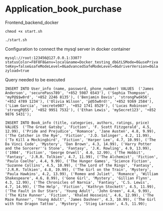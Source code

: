 # Application_book_purchase
Frontend_backend_docker

`chmod +x start.sh`

`./start.sh`

Configuration to connect the mysql server in docker container

`mysql://root:123456@127.0.0.1:3307?statusColor=F8F8F8&env=local&name=Docker_testing_db&tLSMode=0&usePrivateKey=false&safeModeLevel=0&advancedSafeModeLevel=0&driverVersion=0&lazyload=true`

Query needed to be executed

`INSERT INTO User_info (name, password, phone_number)
VALUES 
  ('James Anderson', 'securePass789', '+852 5987 6543'),
  ('Sophia Thompson', 'myP@$$w0rd', '+852 2246 8135'),
  ('Benjamin Davis', 'strongPwd456', '+852 4789 1234'),
  ('Olivia Wilson', 'p@55w0rd!', '+852 9369 2584'),
  ('Liam Garcia', 'secrete987', '+852 1741 8529'),
  ('Lucas Robinson', 'strongP@55', '+852 9951 7532'),
  ('Ethan Lewis', 'mySecret123', '+852 9876 5431');`

  `INSERT INTO Book_info (title, categories, authors, ratings, price)
VALUES 
  ('The Great Gatsby', 'Fiction', 'F. Scott Fitzgerald', 4.5, 12.99),
  ('Pride and Prejudice', 'Romance', 'Jane Austen', 4.8, 9.99),
  ('The Catcher in the Rye', 'Fiction', 'J.D. Salinger', 4.2, 11.99),
  ('To Kill a Mockingbird', 'Fiction', 'Harper Lee', 4.7, 10.99),
  ('The Da Vinci Code', 'Mystery', 'Dan Brown', 4.3, 14.99),
  ('Harry Potter and the Sorcerer''s Stone', 'Fantasy', 'J.K. Rowling', 4.9, 13.99),
  ('1984', 'Fiction', 'George Orwell', 4.6, 12.99),
  ('The Hobbit', 'Fantasy', 'J.R.R. Tolkien', 4.7, 11.99),
  ('The Alchemist', 'Fiction', 'Paulo Coelho', 4.4, 9.99),
  ('The Hunger Games', 'Science Fiction', 'Suzanne Collins', 4.5, 10.99),
  ('The Lord of the Rings', 'Fantasy', 'J.R.R. Tolkien', 4.8, 19.99),
  ('The Girl on the Train', 'Mystery', 'Paula Hawkins', 4.2, 13.99),
  ('Romeo and Juliet', 'Romance', 'William Shakespeare', 4.6, 8.99),
  ('Gone Girl', 'Mystery', 'Gillian Flynn', 4.3, 12.99),
  ('The Chronicles of Narnia', 'Fantasy', 'C.S. Lewis', 4.7, 14.99),
  ('The Help', 'Fiction', 'Kathryn Stockett', 4.5, 11.99),
  ('The Fault in Our Stars', 'Young Adult', 'John Green', 4.4, 9.99),
  ('The Kite Runner', 'Fiction', 'Khaled Hosseini', 4.6, 12.99),
  ('The Maze Runner', 'Young Adult', 'James Dashner', 4.3, 10.99),
  ('The Girl with the Dragon Tattoo', 'Mystery', 'Stieg Larsson', 4.5, 11.99);`
